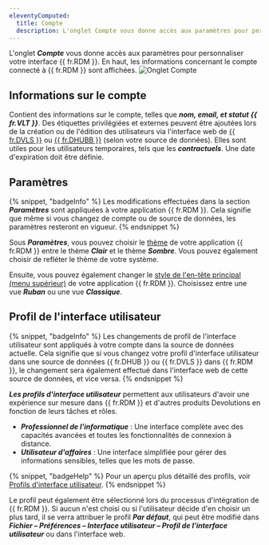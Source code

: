 ```yaml
---
eleventyComputed:
  title: Compte
  description: L'onglet Compte vous donne accès aux paramètres pour personnaliser votre interface {{ fr.RDM }}.
---
```
L'onglet ***Compte*** vous donne accès aux paramètres pour personnaliser votre interface {{ fr.RDM }}. En haut, les informations concernant le compte connecté à {{ fr.RDM }} sont affichées.
![Onglet Compte](https://cdnweb.devolutions.net/docs/docs_en_rdm_mac_RDMMac2075.png)

## Informations sur le compte

Contient des informations sur le compte, telles que ***nom, email, et statut {{ fr.VLT }}***. Des étiquettes privilégiées et externes peuvent être ajoutées lors de la création ou de l'édition des utilisateurs via l'interface web de [{{ fr.DVLS }}](/server/web-interface/administration/security-management/users/) ou [{{ fr.DHUBB }}](/hub/web-interface/administration/management/users/) (selon votre source de données). Elles sont utiles pour les utilisateurs temporaires, tels que les ***contractuels***. Une date d'expiration doit être définie.

## Paramètres

{% snippet, "badgeInfo" %}
Les modifications effectuées dans la section ***Paramètres*** sont appliquées à votre application {{ fr.RDM }}. Cela signifie que même si vous changez de compte ou de source de données, les paramètres resteront en vigueur.
{% endsnippet %}

Sous ***Paramètres***, vous pouvez choisir le [thème](/rdm/mac/user-interface/customization/theme/) de votre application {{ fr.RDM }} entre le thème ***Clair*** et le thème ***Sombre***. Vous pouvez également choisir de refléter le thème de votre système.

Ensuite, vous pouvez également changer le [style de l'en-tête principal (menu supérieur)](/rdm/mac/user-interface/ribbon/) de votre application {{ fr.RDM }}. Choisissez entre une vue ***Ruban*** ou une vue ***Classique***.

## Profil de l'interface utilisateur

{% snippet, "badgeInfo" %}
Les changements de profil de l'interface utilisateur sont appliqués à votre compte dans la source de données actuelle. Cela signifie que si vous changez votre profil d'interface utilisateur dans une source de données {{ fr.DHUB }} ou {{ fr.DVLS }} dans {{ fr.RDM }}, le changement sera également effectué dans l'interface web de cette source de données, et vice versa.
{% endsnippet %}

***Les profils d'interface utilisateur*** permettent aux utilisateurs d'avoir une expérience sur mesure dans {{ fr.RDM }} et d'autres produits Devolutions en fonction de leurs tâches et rôles.

* ***Professionnel de l'informatique*** : Une interface complète avec des capacités avancées et toutes les fonctionnalités de connexion à distance.
* ***Utilisateur d'affaires*** : Une interface simplifiée pour gérer des informations sensibles, telles que les mots de passe.

{% snippet, "badgeHelp" %}
Pour un aperçu plus détaillé des profils, voir [Profils d'interface utilisateur](/rdm/mac/user-interface/customization/usage-profiles/).
{% endsnippet %}

Le profil peut également être sélectionné lors du processus d'intégration de {{ fr.RDM }}. Si aucun n'est choisi ou si l'utilisateur décide d'en choisir un plus tard, il se verra attribuer le profil ***Par défaut***, qui peut être modifié dans ***Fichier – Préférences – Interface utilisateur – Profil de l'interface utilisateur*** ou dans l'interface web.